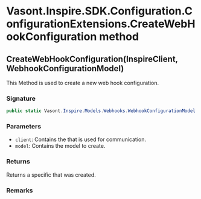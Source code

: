 # Vasont.Inspire.SDK.Configuration.ConfigurationExtensions.CreateWebHookConfiguration method
## CreateWebHookConfiguration(InspireClient, WebhookConfigurationModel)
This Method is used to create a new web hook configuration.

### Signature
```csharp
public static Vasont.Inspire.Models.Webhooks.WebhookConfigurationModel CreateWebHookConfiguration(InspireClient client, WebhookConfigurationModel model)
```
### Parameters
- `client`: Contains the  that is used for communication.
- `model`: Contains the model to create.

### Returns
Returns a specific  that was created.
### Remarks

